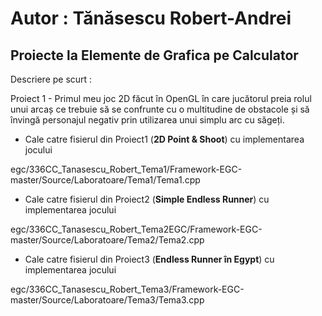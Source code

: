 # Autor : Tănăsescu Robert-Andrei #

## Proiecte la Elemente de Grafica pe Calculator ##

Descriere pe scurt : 

Proiect 1 - Primul meu joc 2D făcut în OpenGL în care jucătorul preia rolul unui arcaș ce trebuie să se confrunte cu o multitudine de obstacole și să învingă personajul negativ prin utilizarea unui simplu arc cu săgeți.



*  Cale catre fisierul din Proiect1 (**2D Point & Shoot**) cu implementarea jocului 

egc/336CC_Tanasescu_Robert_Tema1/Framework-EGC-master/Source/Laboratoare/Tema1/Tema1.cpp

* Cale catre fisierul din Proiect2 (**Simple Endless Runner**) cu implementarea jocului

egc/336CC_Tanasescu_Robert_Tema2EGC/Framework-EGC-master/Source/Laboratoare/Tema2/Tema2.cpp

* Cale catre fisierul din Proiect3 (**Endless Runner în Egypt**) cu implementarea jocului

egc/336CC_Tanasescu_Robert_Tema3/Framework-EGC-master/Source/Laboratoare/Tema3/Tema3.cpp
